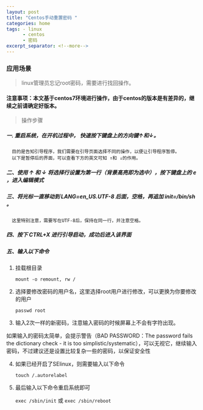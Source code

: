 ```yaml
---
layout: post
title: "Centos手动重置密码 "
categories: home
tags: - linux
      - centos
      - 密码
excerpt_separator: <!--more-->
--- 
```

### 应用场景
> linux管理员忘记root密码，需要进行找回操作。
<!--more-->

#### 注意事项：本文基于centos7环境进行操作，由于centos的版本是有差异的，继续之前请确定好版本。

> 操作步骤

##### 一. 重启系统，在开机过程中， 快速按下键盘上的方向键↑和↓。

      目的是告知引导程序，我们需要在引导页面选择不同的操作，以便让引导程序暂停。
      以下是暂停后的界面，可以查看下方的英文可知 ↑和 ↓的作用。

##### 二、使用 ↑ 和 ↓ 将选择行设置为第一行（背景高亮即为选中），按下键盘上的 e ，进入编辑模式

##### 三、将光标一直移动到 LANG=en_US.UTF-8 后面，空格，再追加 init=/bin/sh 。

      这里特别注意，需要写在UTF-8后，保持在同一行，并注意空格。

##### 四、按下 CTRL+X 进行引导启动，成功后进入该界面

##### 五、输入以下命令

1. 挂载根目录

    `mount -o remount, rw /`

2. 选择要修改密码的用户名，这里选择root用户进行修改，可以更换为你要修改的用户

    `passwd root`

3. 输入2次一样的新密码，注意输入密码的时候屏幕上不会有字符出现。

如果输入的密码太简单，会提示警告（BAD PASSWORD：The password fails the dictionary check - it is too simplistic/systematic），可以无视它，继续输入密码，不过建议还是设置比较复杂一些的密码，以保证安全性

4. 如果已经开启了SElinux，则需要输入以下命令

    `touch /.autorelabel`

5. 最后输入以下命令重启系统即可

    `exec /sbin/init`
或
    `exec /sbin/reboot`
